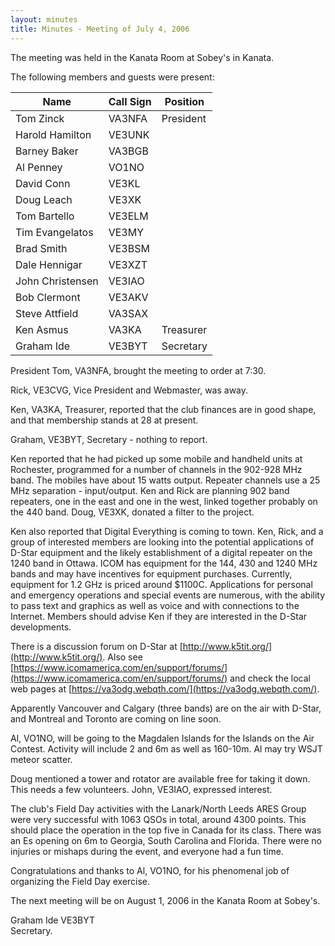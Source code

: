 ```yaml
---
layout: minutes
title: Minutes - Meeting of July 4, 2006
---
```

The meeting was held in the Kanata Room at Sobey's in Kanata.

The following members and guests were present:

| Name                   | Call Sign  | Position         |
|------------------------|------------|------------------|
| Tom Zinck              | VA3NFA     | President        |
| Harold Hamilton        | VE3UNK     |                  |
| Barney Baker           | VA3BGB     |                  |
| Al Penney              | VO1NO      |                  |
| David Conn             | VE3KL      |                  |
| Doug Leach             | VE3XK      |                  |
| Tom Bartello           | VE3ELM     |                  |
| Tim Evangelatos        | VE3MY      |                  |
| Brad Smith             | VE3BSM     |                  |
| Dale Hennigar          | VE3XZT     |                  |
| John Christensen       | VE3IAO     |                  |
| Bob Clermont           | VE3AKV     |                  |
| Steve Attfield         | VA3SAX     |                  |
| Ken Asmus              | VA3KA      | Treasurer        |
| Graham Ide             | VE3BYT     | Secretary        |

President Tom, VA3NFA,
brought the meeting to order at 7:30.

Rick, VE3CVG, Vice President and
Webmaster, was away.

Ken, VA3KA, Treasurer, reported
that the club finances are in good shape, and that membership stands at 28 at
present.

Graham, VE3BYT, Secretary -
nothing to report.

Ken reported that he had picked
up some mobile and handheld units at Rochester, programmed for a number of
channels in the 902-928 MHz band. The
mobiles have about 15 watts output. Repeater channels use a 25 MHz separation - input/output. Ken and Rick are planning 902 band
repeaters, one in the east and one in the west, linked together probably on the
440 band. Doug, VE3XK, donated a filter
to the project.

Ken also reported that Digital
Everything is coming to town. Ken,
Rick, and a group of interested members are looking into the potential
applications of D-Star equipment and the likely establishment of a digital
repeater on the 1240 band in Ottawa. ICOM has equipment for the 144, 430 and 1240 MHz bands and may have
incentives for equipment purchases. Currently, equipment for 1.2 GHz is priced around $1100C. Applications for personal and emergency
operations and special events are numerous, with the ability to pass text and
graphics as well as voice and with connections to the Internet. Members should advise Ken if they are
interested in the D-Star developments.

There is a discussion forum on D-Star at
[http://www.k5tit.org/](http://www.k5tit.org/). Also see
[https://www.icomamerica.com/en/support/forums/](https://www.icomamerica.com/en/support/forums/)
and check the local web pages at [https://va3odg.webqth.com/](https://va3odg.webqth.com/).

Apparently Vancouver and Calgary
(three bands) are on the air with D-Star, and Montreal and Toronto are coming
on line soon.

Al, VO1NO, will be going to the
Magdalen Islands for the Islands on the Air Contest. Activity will include 2 and 6m as well as 160-10m. Al may try WSJT meteor scatter.

Doug mentioned a tower and
rotator are available free for taking it down. This needs a few volunteers. John, VE3IAO, expressed interest.

The club's Field Day activities
with the Lanark/North Leeds ARES Group were very successful with 1063 QSOs in
total, around 4300 points. This should
place the operation in the top five in Canada for its class. There was an Es opening on 6m to Georgia,
South Carolina and Florida. There were
no injuries or mishaps during the event, and everyone had a fun time.

Congratulations and thanks to Al,
VO1NO, for his phenomenal job of organizing the Field Day exercise.

The next meeting will
be on August 1, 2006 in the Kanata Room at Sobey's.

Graham Ide VE3BYT  
Secretary.
